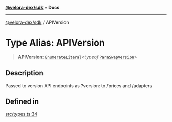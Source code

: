 [**@velora-dex/sdk**](../README.md) • **Docs**

***

[@velora-dex/sdk](../globals.md) / APIVersion

# Type Alias: APIVersion

> **APIVersion**: [`EnumerateLiteral`](../-internal-/type-aliases/EnumerateLiteral.md)\<*typeof* [`ParaSwapVersion`](../-internal-/enumerations/ParaSwapVersion.md)\>

## Description

Passed to version API endpoints as ?version: to /prices and /adapters

## Defined in

[src/types.ts:34](https://github.com/VeloraDEX/sdk/blob/feat/extend_delta_orders_filtering/src/types.ts#L34)
